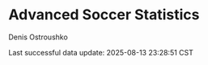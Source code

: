# Advanced Soccer Statistics
Denis Ostroushko

<!-- gfm -->

Last successful data update: 2025-08-13 23:28:51 CST
